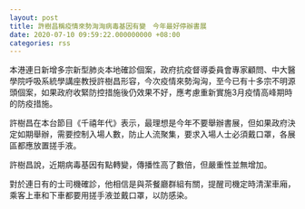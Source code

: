 ```yaml
---
layout: post
title: 許樹昌稱疫情來勢洶洶病毒基因有變　今年最好停辦書展
date: 2020-07-10 09:59:22.000000000 +08:00
categories: rss
---
```


本港連日新增多宗新型肺炎本地確診個案，政府抗疫督導委員會專家顧問、中大醫學院呼吸系統學講座教授許樹昌形容，今次疫情來勢洶洶，至今已有十多宗不明源頭個案，如果政府收緊防控措施後仍效果不好，應考慮重新實施3月疫情高峰期時的防疫措施。

許樹昌在本台節目《千禧年代》表示，最理想是今年不要舉辦書展，但如果政府決定如期舉辦，需要控制入場人數，防止人流聚集，要求入場人士必須戴口罩，各展區都應放置搓手液。

許樹昌說，近期病毒基因有點轉變，傳播性高了數倍，但嚴重性並無增加。

對於連日有的士司機確診，他相信是與茶餐廳群組有關，提醒司機定時清潔車廂，乘客上車和下車都要用搓手液並戴口罩，以防感染。
